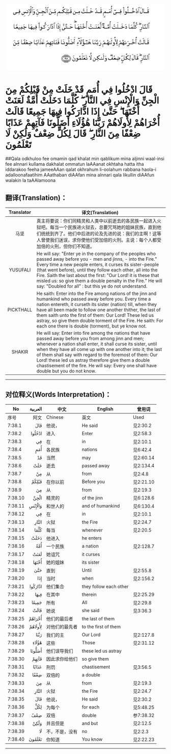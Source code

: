 ![007:038](images/007_038.gif)

# قَالَ ادْخُلُوا فِي أُمَمٍ قَدْ خَلَتْ مِنْ قَبْلِكُمْ مِنَ الْجِنِّ وَالْإِنْسِ فِي النَّارِ ۖ كُلَّمَا دَخَلَتْ أُمَّةٌ لَعَنَتْ أُخْتَهَا ۖ حَتَّىٰ إِذَا ادَّارَكُوا فِيهَا جَمِيعًا قَالَتْ أُخْرَاهُمْ لِأُولَاهُمْ رَبَّنَا هَٰؤُلَاءِ أَضَلُّونَا فَآتِهِمْ عَذَابًا ضِعْفًا مِنَ النَّارِ ۖ قَالَ لِكُلٍّ ضِعْفٌ وَلَٰكِنْ لَا تَعْلَمُونَ 

##Qala odkhuloo fee omamin qad khalat min qablikum mina aljinni waal-insi fee alnnari kullama dakhalat ommatun laAAanat okhtaha hatta itha iddarakoo feeha jameeAAan qalat okhrahum li-oolahum rabbana haola-i adalloonafaatihim AAathaban diAAfan mina alnnari qala likullin diAAfun walakin la taAAlamoona 

## 翻译(Translation)：

| Translator | 译文(Translation)                                            |
| :--------: | ------------------------------------------------------------ |
|    马坚    | 真主将要说：你们同精灵和人类中以前逝去的各民族一起进入火狱吧。每当一个民族进火狱去，总要咒骂她的姐妹民族，直到他们统统到齐了。他们中后进的论及先进的说：我们的主啊！这等人曾使我们迷误，求你使他们受加倍的火刑。主说：每个人都受加倍的火刑，但你们不知道。 |
|  YUSUFALI  | He will say: "Enter ye in the company of the peoples who passed away before you - men and jinns, - into the Fire." Every time a new people enters, it curses its sister-people (that went before), until they follow each other, all into the Fire. Saith the last about the first: "Our Lord! it is these that misled us: so give them a double penalty in the Fire." He will say: "Doubled for all" : but this ye do not understand. |
| PICKTHALL  | He saith: Enter into the Fire among nations of the jinn and humankind who passed away before you. Every time a nation entereth, it curseth its sister (nation) till, when they have all been made to follow one another thither, the last of them saith unto the first of them: Our Lord! These led us astray, so give them double torment of the Fire. He saith: For each one there is double (torment), but ye know not. |
|   SHAKIR   | He will say: Enter into fire among the nations that have passed away before you from among jinn and men; whenever a nation shall enter, it shall curse its sister, until when they have all come up with one another into it; the last of them shall say with regard to the foremost of them: Our Lord! these led us astray therefore give them a double chastisement of the fire. He will say: Every one shall have double but you do not know. |

---

## 对位释义(Words Interpretation)：

| No   | العربية | 中文    | English | 曾用词 |
| ---- | ------: | ------- | ------- | ------ |
| 序号 |    阿文 | Chinese | 英文    | Used   |
| 7:38.1  | قَالَ     | 他说，         | He said                | 见2:30.2  |
| 7:38.2  | ادْخُلُوا  | 进入           | Enter                  | 见2:58.3  |
| 7:38.3  | فِي      | 在             | in                     | 见2:10.1  |
| 7:38.4  | أُمَمٍ     | 各民族         | nations                | 见6:42.4  |
| 7:38.5  | قَدْ      | 当然           | may                    | 见2:60.14 |
| 7:38.6  | خَلَتْ     | 逝去           | passed away            | 见2:134.4 |
| 7:38.7  | مِنْ      | 从             | from                   | 见2:4.8   |
| 7:38.8  | قَبْلِكُمْ   | 在你以前       | Before you             | 见2:21.10 |
| 7:38.9  | مِنَ      | 从             | from                   | 见2:19.3  |
| 7:38.10 | الْجِنِّ    | 精灵的         | of the jinn            | 见6:128.6 |
| 7:38.11 | وَالْإِنْسِ  | 和世人的       | and of humankind       | 见6:130.4 |
| 7:38.12 | فِي      | 在             | in                     | 见2:10.1  |
| 7:38.13 | النَّارِ   | 火狱           | the Fire               | 见2:24.7  |
| 7:38.14 | كُلَّمَا    | 每当           | whenever               | 见2:20.5  |
| 7:38.15 | دَخَلَتْ    | 他进入         | he enters              |           |
| 7:38.16 | أُمَّةٌ     | 一个民族       | a nation               | 见2:128.7 |
| 7:38.17 | لَعَنَتْ    | 她诅咒         | it curses              |           |
| 7:38.18 | أُخْتَهَا   | 她的姐妹       | its sister             |           |
| 7:38.19 | حَتَّىٰ     | 直到           | Until                  | 见2:55.8  |
| 7:38.20 | إِذَا     | 当时           | when                   | 见2:156.2 |
| 7:38.21 | ادَّارَكُوا | 他们集合       | they follow each other |           |
| 7:38.22 | فِيهَا    | 在其中         | therein                | 见2:25.29 |
| 7:38.23 | جَمِيعًا   | 所有           | All                    | 见2:29.8  |
| 7:38.24 | قَالَتْ    | 她说           | she said               | 见3:36.3  |
| 7:38.25 | أُخْرَاهُمْ  | 他们的最后者   | the last of them       |           |
| 7:38.26 | لِأُولَاهُمْ | 对他们的最先者 | to the first of them   |           |
| 7:38.27 | رَبَّنَا    | 我们的主       | Our Lord               | 见2:127.8 |
| 7:38.28 | هَٰؤُلَاءِ   | 这些           | Those                  | 见2:31.12 |
| 7:38.29 | أَضَلُّونَا  | 他们误导我们   | these led us astray    |           |
| 7:38.30 | فَآتِهِمْ   | 因此求你给他们 | so give them           |           |
| 7:38.31 | عَذَابًا   | 刑罚           | chastisement           | 见3:56.5  |
| 7:38.32 | ضِعْفًا    | 双倍的         | a double               |           |
| 7:38.33 | مِنَ      | 从             | from                   | 见2:19.3  |
| 7:38.34 | النَّارِ   | 火狱           | the Fire               | 见2:24.7  |
| 7:38.35 | قَالَ     | 他说，         | He said                | 见2:30.2  |
| 7:38.36 | لِكُلٍّ     | 为每个         | for each               | 见5:48.25 |
| 7:38.37 | ضِعْفٌ     | 双倍           | double                 | 参7:38.32 |
| 7:38.38 | وَلَٰكِنْ    | 并且但是       | and but                | 见2:12.5  |
| 7:38.39 | لَا      | 不，不是，没有 | no                     | 见2:2.3   |
| 7:38.40 | تَعْلَمُونَ  | 你知道         | You know               | 见2:22.23 |

---